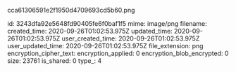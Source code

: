 cca61306591e2f1950d4709693cd5b60.png

id: 3243dfa92e5648fd90405fe6f0baf1f5
mime: image/png
filename: 
created_time: 2020-09-26T01:02:53.975Z
updated_time: 2020-09-26T01:02:53.975Z
user_created_time: 2020-09-26T01:02:53.975Z
user_updated_time: 2020-09-26T01:02:53.975Z
file_extension: png
encryption_cipher_text: 
encryption_applied: 0
encryption_blob_encrypted: 0
size: 23761
is_shared: 0
type_: 4